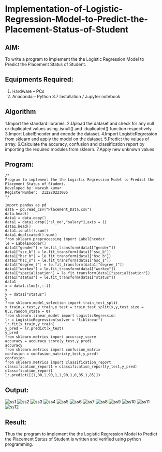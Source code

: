 # Implementation-of-Logistic-Regression-Model-to-Predict-the-Placement-Status-of-Student

## AIM:
To write a program to implement the the Logistic Regression Model to Predict the Placement Status of Student.

## Equipments Required:
1. Hardware – PCs
2. Anaconda – Python 3.7 Installation / Jupyter notebook

## Algorithm
1.Import the standard libraries. 
2.Upload the dataset and check for any null or duplicated values using .isnull() and .duplicated() function respectively.
3.Import LabelEncoder and encode the dataset.
4.Import LogisticRegression from sklearn and apply the model on the dataset. 
5.Predict the values of array. 
6.Calculate the accuracy, confusion and classification report by importing the required modules from sklearn.
7.Apply new unknown values

## Program:
```
/*
Program to implement the the Logistic Regression Model to Predict the Placement Status of Student.
Developed by: Naresh kumar
RegisterNumber:  212220223005
*/

import pandas as pd
data = pd.read_csv("Placement_Data.csv")
data.head()
data1 = data.copy()
data1 = data1.drop(["sl_no","salary"],axis = 1)
data1.head()
data1.isnull().sum()
data1.duplicated().sum()
from sklearn.preprocessing import LabelEncoder
le = LabelEncoder()
data1["gender"] = le.fit_transform(data1["gender"])
data1["ssc_b"] = le.fit_transform(data1["ssc_b"])
data1["hsc_b"] = le.fit_transform(data1["hsc_b"])
data1["hsc_s"] = le.fit_transform(data1["hsc_s"])
data1["degree_t"] = le.fit_transform(data1["degree_t"])
data1["workex"] = le.fit_transform(data1["workex"])
data1["specialisation"] = le.fit_transform(data1["specialisation"])
data1["status"] = le.fit_transform(data1["status"])
data1
x = data1.iloc[:,:-1]
x
y = data1["status"]
y
from sklearn.model_selection import train_test_split
x_train,x_test,y_train,y_test = train_test_split(x,y,test_size = 0.2,random_state = 0)
from sklearn.linear_model import LogisticRegression
lr = LogisticRegression(solver = "liblinear")
lr.fit(x_train,y_train)
y_pred = lr.predict(x_test)
y_pred
from sklearn.metrics import accuracy_score
accuracy = accuracy_score(y_test,y_pred)
accuracy
from sklearn.metrics import confusion_matrix
confusion = confusion_matrix(y_test,y_pred)
confusion
from sklearn.metrics import classification_report
classification_report1 = classification_report(y_test,y_pred)
classification_report1
lr.predict([[1,80,1,90,1,1,90,1,0,85,1,85]])

```
## Output:

![ss1](https://user-images.githubusercontent.com/115924983/202195278-7cf1829f-f2d7-4aaf-97f5-8fe45b2abfb5.png)
![ss2](https://user-images.githubusercontent.com/115924983/202195350-757aa957-6804-46c0-bccc-326264d386e9.png)
![ss3](https://user-images.githubusercontent.com/115924983/202195442-49a1f0b9-4f83-409d-a18d-573b6acfe8f1.png)
![ss4](https://user-images.githubusercontent.com/115924983/202195479-a96c05ae-e6f4-4f46-962b-ad5519ec9148.png)
![ss5](https://user-images.githubusercontent.com/115924983/202195516-05260260-a6ee-4da9-b5fe-398b890667d1.png)
![ss6](https://user-images.githubusercontent.com/115924983/202195545-6b8fe0c7-d0f2-42d2-8185-7d446276a72e.png)
![ss7](https://user-images.githubusercontent.com/115924983/202195575-604c2b2d-370f-4677-968e-be97be7d3f44.png)
![ss8](https://user-images.githubusercontent.com/115924983/202195605-8aff0075-135e-42d6-bb10-92eb5b109c07.png)
![ss9](https://user-images.githubusercontent.com/115924983/202195633-7d9df9a0-2a3f-42a6-a026-8ae91e3dc236.png)
![ss10](https://user-images.githubusercontent.com/115924983/202195689-8e3e3668-e707-439f-bfd3-4b962743570b.png)
![ss11](https://user-images.githubusercontent.com/115924983/202195748-c898e8c2-95a8-4c40-9829-fa13264f9df7.png)
![ss12](https://user-images.githubusercontent.com/115924983/202195766-06a18358-e435-4f99-87fc-6323abe67843.png)

## Result:
Thus the program to implement the the Logistic Regression Model to Predict the Placement Status of Student is written and verified using python programming.
